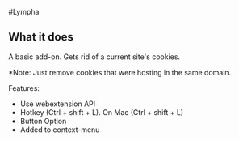#Lympha

## What it does

A basic add-on. Gets rid of a current site's cookies.

*Note: Just remove cookies that were hosting in the same domain.

Features:
- Use webextension API
- Hotkey (Ctrl + shift + L). On Mac (Ctrl + shift + L) 
- Button Option
- Added to context-menu
